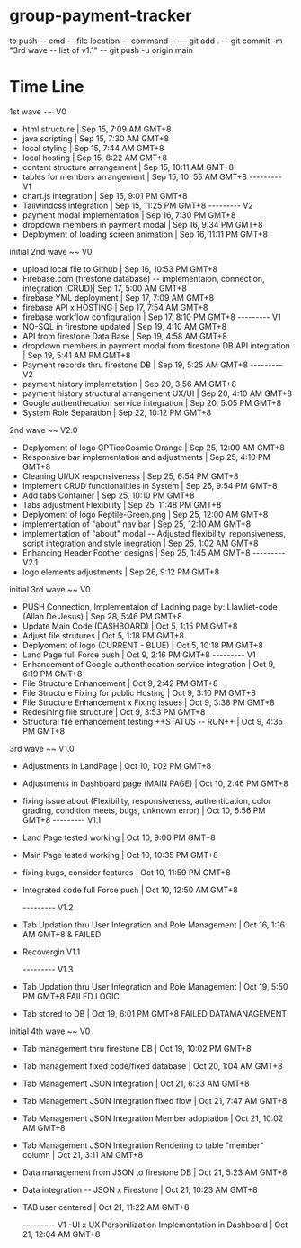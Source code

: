 # group-payment-tracker

to push
-- cmd 
-- file location
    -- command --
    -- git add .
    -- git commit -m "3rd wave -- list of v1.1"
    -- git push -u origin main












# Time Line

1st wave ~~ V0
 - html structure | Sep 15, 7:09 AM GMT+8
 - java scripting | Sep 15, 7:30 AM GMT+8
 - local styling | Sep 15, 7:44 AM GMT+8
 - local hosting | Sep 15, 8:22 AM GMT+8
 - content structure arrangement | Sep 15, 10:11 AM GMT+8
 - tables for members arrangement | Sep 15, 10: 55 AM GMT+8
  --------- V1
 - chart.js integration | Sep 15, 9:01 PM GMT+8
 - Tailwindcss integration | Sep 15, 11:25 PM GMT+8
  --------- V2
 - payment modal implementation | Sep 16, 7:30 PM GMT+8
 - dropdown members in payment modal | Sep 16, 9:34 PM GMT+8
 - Deployment of loading screen animation | Sep 16, 11:11 PM GMT+8


initial 2nd wave ~~ V0
 - upload local file to Github | Sep 16, 10:53 PM GMT+8
 - Firebase.com (firestone database) -- implementaion, connection, integration (CRUD)| Sep 17, 5:00 AM GMT+8
 - firebase YML deployment | Sep 17, 7:09 AM GMT+8
 - firebase API x HOSTING | Sep 17, 7:54 AM GMT+8
 - firebase workflow configuration | Sep 17, 8:10 PM GMT+8
  --------- V1
 - NO-SQL in firestone updated | Sep 19, 4:10 AM GMT+8
 - API from firestone Data Base | Sep 19, 4:58 AM GMT+8
 - dropdown members in payment modal from firestone DB API integration | Sep 19, 5:41 AM PM GMT+8
 - Payment records thru firestone DB | Sep 19, 5:25 AM GMT+8
  --------- V2
 - payment history implemetation | Sep 20, 3:56 AM GMT+8
 - payment history structural arrangement UX/UI | Sep 20, 4:10 AM GMT+8
  - Google authenthecation service integration | Sep 20, 5:05 PM GMT+8
  - System Role Separation | Sep 22, 10:12 PM GMT+8


2nd wave ~~ V2.0
 - Deplyoment of logo GPTicoCosmic Orange | Sep 25, 12:00 AM GMT+8
 - Responsive bar implementation and adjustments | Sep 25, 4:10 PM GMT+8
 - Cleaning UI/UX responsiveness | Sep 25, 6:54 PM GMT+8
 - implement CRUD functionalities in System | Sep 25, 9:54 PM GMT+8
 - Add tabs Container | Sep 25, 10:10 PM GMT+8
 - Tabs adjustment Flexibility | Sep 25, 11:48 PM GMT+8
 - Deplyoment of logo Reptile-Green.png | Sep 25, 12:00 AM GMT+8
 - implementation of "about" nav bar | Sep 25, 12:10 AM GMT+8
 - implementation of "about" modal -- Adjusted flexibility, reponsiveness, script integration and style inegration | Sep 25, 1:02 AM GMT+8
 - Enhancing Header Foother designs | Sep 25, 1:45 AM GMT+8
  --------- V2.1
 - logo elements adjustments | Sep 26, 9:12 PM GMT+8


initial 3rd wave ~~ V0
 - PUSH Connection, Implementaion of Ladning page by: Llawliet-code (Allan De Jesus) | Sep 28, 5:46 PM GMT+8
 - Update Main Code (DASHBOARD) | Oct 5, 1:15 PM GMT+8
 - Adjust file strutures | Oct 5, 1:18 PM GMT+8
 - Deplyoment of logo (CURRENT - BLUE) | Oct 5, 10:18 PM GMT+8
 - Land Page full Force push | Oct 9, 2:16 PM GMT+8
  --------- V1
 - Enhancement of Google authenthecation service integration | Oct 9, 6:19 PM GMT+8
 - File Structure Enhancement | Oct 9, 2:42 PM GMT+8
 - File Structure Fixing for public Hosting | Oct 9, 3:10 PM GMT+8
 - File Structure Enhancement x Fixing issues | Oct 9, 3:38 PM GMT+8
 - Redesining file structure | Oct 9, 3:53 PM GMT+8
 - Structural file enhancement testing ++STATUS -- RUN++ | Oct 9, 4:35 PM GMT+8


3rd wave ~~ V1.0
 - Adjustments in LandPage | Oct 10, 1:02 PM GMT+8
 - Adjustments in Dashboard page (MAIN PAGE) | Oct 10, 2:46 PM GMT+8
 -  fixing issue about (Flexibility, responsiveness, authentication, color grading, condition meets, bugs, unknown error) |  Oct 10, 6:56 PM GMT+8
  --------- V1.1
- Land Page tested working | Oct 10, 9:00 PM GMT+8
- Main Page tested working | Oct 10, 10:35 PM GMT+8
- fixing bugs, consider features |  Oct 10, 11:59 PM GMT+8
- Integrated code full Force push | Oct 10, 12:50 AM GMT+8

  --------- V1.2
- Tab Updation thru User Integration and Role Management | Oct 16, 1:16 AM GMT+8 & FAILED
- Recovergin V1.1


  --------- V1.3
- Tab Updation thru User Integration and Role Management | Oct 19, 5:50 PM GMT+8 FAILED LOGIC
- Tab stored to DB | Oct 19, 6:01 PM GMT+8 FAILED DATAMANAGEMENT


initial 4th wave ~~ V0
- Tab management thru firestone DB | Oct 19, 10:02 PM GMT+8
- Tab management fixed code/fixed database | Oct 20, 1:04 AM GMT+8
- Tab Management JSON Integration | Oct 21, 6:33 AM GMT+8
- Tab Management JSON Integration fixed flow | Oct 21, 7:47 AM GMT+8
- Tab Management JSON Integration Member adoptation | Oct 21, 10:02 AM GMT+8
- Tab Management JSON Integration Rendering to table "member" column | Oct 21, 3:11 AM GMT+8
- Data management from JSON to firestone DB | Oct 21, 5:23 AM GMT+8
- Data integration -- JSON x Firestone | Oct 21, 10:23 AM GMT+8
- TAB user centered | Oct 21, 11:22 AM GMT+8


  --------- V1
  -UI x UX Personilization Implementation in Dashboard | Oct 21, 12:04 AM GMT+8
  